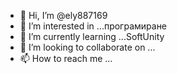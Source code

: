 - 👋 Hi, I’m @ely887169
- 👀 I’m interested in ...програмиране 
- 🌱 I’m currently learning ...SoftUnity
- 💞️ I’m looking to collaborate on ...
- 📫 How to reach me ...

<!---
ely887169/ely887169 is a ✨ special ✨ repository because its `README.md` (this file) appears on your GitHub profile.
You can click the Preview link to take a look at your changes.
--->
